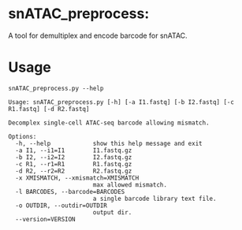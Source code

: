 snATAC_preprocess: 
============================================================
A tool for demultiplex and encode barcode for snATAC. 

# Usage 

``` shell
snATAC_preprocess.py --help
```

``` shell
Usage: snATAC_preprocess.py [-h] [-a I1.fastq] [-b I2.fastq] [-c R1.fastq] [-d R2.fastq]

Decomplex single-cell ATAC-seq barcode allowing mismatch.

Options:
  -h, --help            show this help message and exit
  -a I1, --i1=I1        I1.fastq.gz
  -b I2, --i2=I2        I2.fastq.gz
  -c R1, --r1=R1        R1.fastq.gz
  -d R2, --r2=R2        R2.fastq.gz
  -x XMISMATCH, --xmismatch=XMISMATCH
                        max allowed mismatch.
  -l BARCODES, --barcode=BARCODES
                        a single barcode library text file.
  -o OUTDIR, --outdir=OUTDIR
                        output dir.
  --version=VERSION     
```

